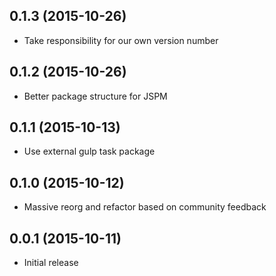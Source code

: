 ## 0.1.3 (2015-10-26)
* Take responsibility for our own version number

## 0.1.2 (2015-10-26)
* Better package structure for JSPM

## 0.1.1 (2015-10-13)
* Use external gulp task package

## 0.1.0 (2015-10-12)
* Massive reorg and refactor based on community feedback

## 0.0.1 (2015-10-11)
* Initial release
